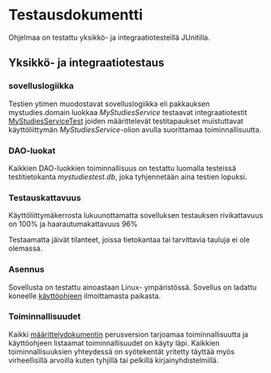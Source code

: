 # Testausdokumentti

Ohjelmaa on testattu yksikkö- ja integraatiotesteillä JUnitilla.

## Yksikkö- ja integraatiotestaus

### sovelluslogiikka

Testien ytimen muodostavat sovelluslogiikka eli pakkauksen mystudies.domain luokkaa _MyStudiesService_ testaavat integraatiotestit [MyStudiesServiceTest](https://github.com/olgaviho/otm-harjoitustyo/blob/master/MyStudies/src/test/java/domain/MyStudiesServiceTest.java) joiden määrittelevät testitapaukset muistuttavat käyttöliittymän _MyStudiesService_-olion avulla suorittamaa toiminnallisuutta.

### DAO-luokat

Kaikkien DAO-luokkien toiminnallisuus on testattu luomalla testeissä testitietokanta _mystudiestest.db_, joka tyhjennetään aina testien lopuksi.

### Testauskattavuus

Käyttöliittymäkerrosta lukuunottamatta sovelluksen testauksen rivikattavuus on 100% ja haarautumakattavuus 96%

Testaamatta jäivät tilanteet, joissa tietokantaa tai tarvittavia tauluja ei ole olemassa.

### Asennus

Sovellusta on testattu ainoastaan Linux- ympäristössä. Sovellus on ladattu koneelle [käyttöohjeen](https://github.com/olgaviho/otm-harjoitustyo/blob/master/dokumentointi/kaytto-ohje.md) ilmoittamasta paikasta.

### Toiminnallisuudet

Kaikki [määrittelydokumentin](https://github.com/olgaviho/otm-harjoitustyo/blob/master/dokumentointi/maarittelydokumentti.md) perusversion tarjoamaa toiminnallisuutta ja käyttöohjeen listaamat toiminnallisuudet on käyty läpi. Kaikkien toiminnallisuuksien yhteydessä on syötekentät yritetty täyttää myös virheellisillä arvoilla kuten tyhjillä tai pelkillä kirjainyhdistelmillä.
